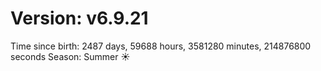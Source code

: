 # Version: v6.9.21
Time since birth: 2487 days, 59688 hours, 3581280 minutes, 214876800 seconds
Season: Summer ☀️
